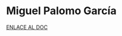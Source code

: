 # Miguel Palomo García

[ENLACE AL DOC](../../../static/PDFs/Protocolo/Miguel%20Palomo%20Garcia.pdf)
